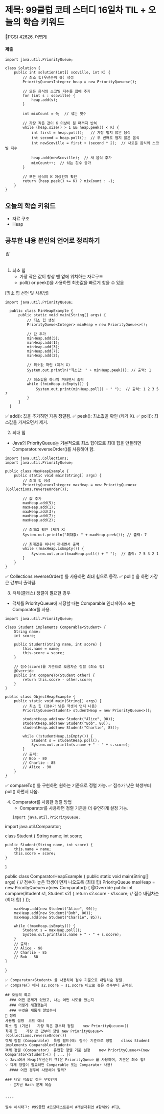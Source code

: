# 제목: 99클럽 코테 스터디 16일차 TIL + 오늘의 학습 키워드

PGS) 42626. 더맵게

#### 제출
```
import java.util.PriorityQueue;

class Solution {
    public int solution(int[] scoville, int K) {
        // 최소 힙(우선순위 큐) 생성
        PriorityQueue<Integer> heap = new PriorityQueue<>();

        // 모든 음식의 스코빌 지수를 힙에 추가
        for (int s : scoville) {
            heap.add(s);
        }

        int mixCount = 0;  // 섞는 횟수
        
        // 가장 작은 값이 K 이상이 될 때까지 반복
        while (heap.size() > 1 && heap.peek() < K) {
            int first = heap.poll();   // 가장 맵지 않은 음식
            int second = heap.poll();  // 두 번째로 맵지 않은 음식
            int newScoville = first + (second * 2);  // 새로운 음식의 스코빌 지수

            heap.add(newScoville);  // 새 음식 추가
            mixCount++;  // 섞는 횟수 증가
        }

        // 모든 음식이 K 이상인지 확인
        return (heap.peek() >= K) ? mixCount : -1;
    }
}

```
 
## 오늘의 학습 키워드
- 자료 구조
- Heap

## 공부한 내용 본인의 언어로 정리하기 
###### 힙   
1. 최소 힙
   - 가장 작은 값이 항상 맨 앞에 위치하는 자료구조  
   - poll() or peek()을 사용하면 최솟값을 빠르게 찾을 수 있음  

  [최소 힙 선언 및 사용법]  
  ```
  import java.util.PriorityQueue;
  
	public class MinHeapExample {
	    public static void main(String[] args) {
	        // 최소 힙 생성
	        PriorityQueue<Integer> minHeap = new PriorityQueue<>();
	
	        // 값 추가
	        minHeap.add(5);
	        minHeap.add(1);
	        minHeap.add(3);
	        minHeap.add(7);
	        minHeap.add(2);
	
	        // 최소값 확인 (제거 X)
	        System.out.println("최소값: " + minHeap.peek()); // 출력: 1
	
	        // 최소값을 하나씩 꺼내면서 출력
	        while (!minHeap.isEmpty()) {
	            System.out.print(minHeap.poll() + " ");  // 출력: 1 2 3 5 7
	        }
	    }
	}

  ```
  ✅ add(): 값을 추가하면 자동 정렬됨.
  ✅ peek(): 최소값을 확인 (제거 X).
  ✅ poll(): 최소값을 가져오면서 제거.
  
2. 최대 힙
  - Java의 PriorityQueue는 기본적으로 최소 힙이므로 최대 힙을 만들려면 Comparator.reverseOrder()를 사용해야 함.
  ```
  import java.util.Collections;
  import java.util.PriorityQueue;
  
  public class MaxHeapExample {
      public static void main(String[] args) {
          // 최대 힙 생성
          PriorityQueue<Integer> maxHeap = new PriorityQueue<>(Collections.reverseOrder());
  
          // 값 추가
          maxHeap.add(5);
          maxHeap.add(1);
          maxHeap.add(3);
          maxHeap.add(7);
          maxHeap.add(2);
  
          // 최대값 확인 (제거 X)
          System.out.println("최대값: " + maxHeap.peek()); // 출력: 7
  
          // 최대값을 하나씩 꺼내면서 출력
          while (!maxHeap.isEmpty()) {
              System.out.print(maxHeap.poll() + " ");  // 출력: 7 5 3 2 1
          }
      }
  }
  ```
  ✅ Collections.reverseOrder() 를 사용하면 최대 힙으로 동작.
  ✅ poll() 을 하면 가장 큰 값부터 출력됨.

3. 객체(클래스) 정렬이 필요한 경우
  - 객체를 PriorityQueue에 저장할 때는 Comparable 인터페이스 또는 Comparator를 사용.
```
import java.util.PriorityQueue;

class Student implements Comparable<Student> {
    String name;
    int score;

    public Student(String name, int score) {
        this.name = name;
        this.score = score;
    }

    // 점수(score)를 기준으로 오름차순 정렬 (최소 힙)
    @Override
    public int compareTo(Student other) {
        return this.score - other.score;
    }
}

public class ObjectHeapExample {
    public static void main(String[] args) {
        // 최소 힙 (점수가 낮은 학생이 먼저 나옴)
        PriorityQueue<Student> studentHeap = new PriorityQueue<>();

        studentHeap.add(new Student("Alice", 90));
        studentHeap.add(new Student("Bob", 80));
        studentHeap.add(new Student("Charlie", 85));

        while (!studentHeap.isEmpty()) {
            Student s = studentHeap.poll();
            System.out.println(s.name + " - " + s.score);
        }
        // 출력:
        // Bob - 80
        // Charlie - 85
        // Alice - 90
    }
}
```
✅ compareTo() 를 구현하면 원하는 기준으로 정렬 가능.
✅ 점수가 낮은 학생부터 poll() 하면서 나옴.

4. Comparator를 사용한 정렬 방법
   - Comparator를 사용하면 정렬 기준을 더 유연하게 설정 가능.
   ```
   import java.util.PriorityQueue;
import java.util.Comparator;

class Student {
    String name;
    int score;

    public Student(String name, int score) {
        this.name = name;
        this.score = score;
    }
}

public class ComparatorHeapExample {
    public static void main(String[] args) {
        // 점수가 높은 학생이 먼저 나오도록 (최대 힙)
        PriorityQueue<Student> maxHeap = new PriorityQueue<>(new Comparator<Student>() {
            @Override
            public int compare(Student s1, Student s2) {
                return s2.score - s1.score;  // 점수 내림차순 (최대 힙)
            }
        });

        maxHeap.add(new Student("Alice", 90));
        maxHeap.add(new Student("Bob", 80));
        maxHeap.add(new Student("Charlie", 85));

        while (!maxHeap.isEmpty()) {
            Student s = maxHeap.poll();
            System.out.println(s.name + " - " + s.score);
        }
        // 출력:
        // Alice - 90
        // Charlie - 85
        // Bob - 80
    }
}
```
✅ Comparator<Student> 를 사용하여 점수 기준으로 내림차순 정렬.
✅ compare() 에서 s2.score - s1.score 이므로 높은 점수부터 출력됨.

## 오늘의 회고
  ### 어떤 문제가 있었고, 나는 어떤 시도를 했는지
  ### 어떻게 해결했는지
  ### 무엇을 새롭게 알았는지
🚀 정리
사용법	설명	코드 예시
최소 힙 (기본)	가장 작은 값부터 정렬	new PriorityQueue<>()
최대 힙	가장 큰 값부터 정렬	new PriorityQueue<>(Collections.reverseOrder())
객체 정렬 (Comparable)	특정 필드(예: 점수) 기준으로 정렬	class Student implements Comparable<Student>
객체 정렬 (Comparator)	유연한 정렬 기준 설정	new PriorityQueue<>(new Comparator<Student>() { ... })
💡 Java에서 Heap(우선순위 큐)은 PriorityQueue 를 사용하며, 기본은 최소 힙!
💡 객체 정렬이 필요하면 Comparable 또는 Comparator 사용!
  #### 어떤 경우에 사용해야 할까?

### 내일 학습할 것은 무엇인지 
  - 지난 Hash 문제 복습 

  
----

필수 해시태그: #99클럽 #코딩테스트준비 #개발자취업 #항해99 #TIL
